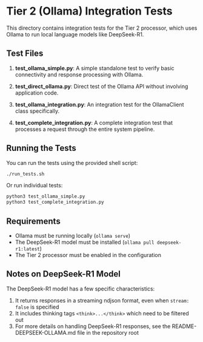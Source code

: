 # Tier 2 (Ollama) Integration Tests

This directory contains integration tests for the Tier 2 processor, which uses Ollama to run local language models like DeepSeek-R1.

## Test Files

1. **test_ollama_simple.py**: A simple standalone test to verify basic connectivity and response processing with Ollama.

2. **test_direct_ollama.py**: Direct test of the Ollama API without involving application code.

3. **test_ollama_integration.py**: An integration test for the OllamaClient class specifically.

4. **test_complete_integration.py**: A complete integration test that processes a request through the entire system pipeline.

## Running the Tests

You can run the tests using the provided shell script:

```bash
./run_tests.sh
```

Or run individual tests:

```bash
python3 test_ollama_simple.py
python3 test_complete_integration.py
```

## Requirements

- Ollama must be running locally (`ollama serve`)
- The DeepSeek-R1 model must be installed (`ollama pull deepseek-r1:latest`)
- The Tier 2 processor must be enabled in the configuration

## Notes on DeepSeek-R1 Model

The DeepSeek-R1 model has a few specific characteristics:

1. It returns responses in a streaming ndjson format, even when `stream: false` is specified
2. It includes thinking tags `<think>...</think>` which need to be filtered out
3. For more details on handling DeepSeek-R1 responses, see the README-DEEPSEEK-OLLAMA.md file in the repository root 